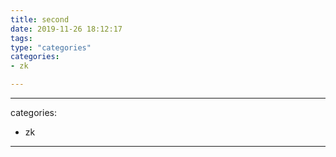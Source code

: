 ```yaml
---
title: second
date: 2019-11-26 18:12:17
tags:
type: "categories"
categories:
- zk

---
```


---

categories:

- zk

---